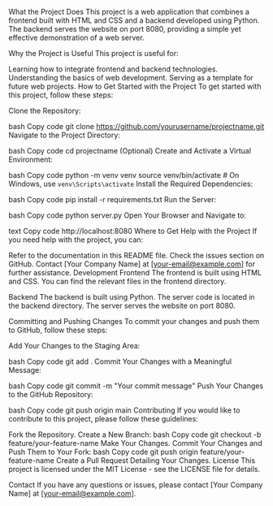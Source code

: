 What the Project Does
This project is a web application that combines a frontend built with HTML and CSS and a backend developed using Python. The backend serves the website on port 8080, providing a simple yet effective demonstration of a web server.

Why the Project is Useful
This project is useful for:

Learning how to integrate frontend and backend technologies.
Understanding the basics of web development.
Serving as a template for future web projects.
How to Get Started with the Project
To get started with this project, follow these steps:

Clone the Repository:

bash
Copy code
git clone https://github.com/yourusername/projectname.git
Navigate to the Project Directory:

bash
Copy code
cd projectname
(Optional) Create and Activate a Virtual Environment:

bash
Copy code
python -m venv venv
source venv/bin/activate  # On Windows, use `venv\Scripts\activate`
Install the Required Dependencies:

bash
Copy code
pip install -r requirements.txt
Run the Server:

bash
Copy code
python server.py
Open Your Browser and Navigate to:

text
Copy code
http://localhost:8080
Where to Get Help with the Project
If you need help with the project, you can:

Refer to the documentation in this README file.
Check the issues section on GitHub.
Contact [Your Company Name] at [your-email@example.com] for further assistance.
Development
Frontend
The frontend is built using HTML and CSS. You can find the relevant files in the frontend directory.

Backend
The backend is built using Python. The server code is located in the backend directory. The server serves the website on port 8080.

Committing and Pushing Changes
To commit your changes and push them to GitHub, follow these steps:

Add Your Changes to the Staging Area:

bash
Copy code
git add .
Commit Your Changes with a Meaningful Message:

bash
Copy code
git commit -m "Your commit message"
Push Your Changes to the GitHub Repository:

bash
Copy code
git push origin main
Contributing
If you would like to contribute to this project, please follow these guidelines:

Fork the Repository.
Create a New Branch:
bash
Copy code
git checkout -b feature/your-feature-name
Make Your Changes.
Commit Your Changes and Push Them to Your Fork:
bash
Copy code
git push origin feature/your-feature-name
Create a Pull Request Detailing Your Changes.
License
This project is licensed under the MIT License - see the LICENSE file for details.

Contact
If you have any questions or issues, please contact [Your Company Name] at [your-email@example.com].

